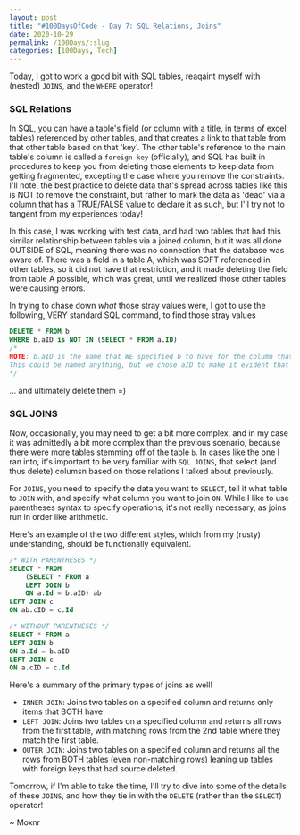 ```yaml
---
layout: post
title: "#100DaysOfCode - Day 7: SQL Relations, Joins"
date: 2020-10-29
permalink: /100Days/:slug
categories: [100Days, Tech]
---
```


Today, I got to work a good bit with SQL tables, reaqaint myself with (nested) `JOINS`, and the `WHERE` operator!

### SQL Relations

In SQL, you can have a table's field (or column with a title, in terms of excel tables) referenced by other tables, and that creates a link to that table from that other table based on that 'key'. The other table's reference to the main table's column is called a `foreign key` (officially), and SQL has built in procedures to keep you from deleting those elements to keep data from getting fragmented, excepting the case where you remove the constraints. I'll note, the best practice to delete data that's spread across tables like this is NOT to remove the constraint, but rather to mark the data as 'dead' via a column that has a TRUE/FALSE value to declare it as such, but I'll try not to tangent from my experiences today!

In this case, I was working with test data, and had two tables that had this similar relationship between tables via a joined column, but it was all done OUTSIDE of SQL, meaning there was no connection that the database was aware of. There was a field in a table A, which was SOFT referenced in other tables, so it did not have that restriction, and it made deleting the field from table A possible, which was great, until we realized those other tables were causing errors.

In trying to chase down *what* those stray values were, I got to use the following, VERY standard SQL command, to find those stray values

```SQL
DELETE * FROM b
WHERE b.aID is NOT IN (SELECT * FROM a.ID)
/*
NOTE: b.aID is the name that WE specified b to have for the column that matches a.ID.
This could be named anything, but we chose aID to make it evident that it's a foreign key pointing to A's primary key
*/
```

... and ultimately delete them =)

### SQL JOINS

Now, occasionally, you may need to get a bit more complex, and in my case it was admittedly a bit more complex than the previous scenario, because there were more tables stemming off of the table `b`. In cases like the one I ran into, it's important to be very familiar with `SQL JOINS`, that select (and thus delete) columsn based on those relations I talked about previously.

For `JOINS`, you need to specify the data you want to `SELECT`, tell it what table to `JOIN` with, and specify what column you want to join `ON`. While I like to use parentheses syntax to specify operations, it's not really necessary, as joins run in order like arithmetic.

Here's an example of the two different styles, which from my (rusty) understanding, should be functionally equivalent.

```SQL
/* WITH PARENTHESES */
SELECT * FROM
    (SELECT * FROM a
    LEFT JOIN b
    ON a.Id = b.aID) ab
LEFT JOIN c
ON ab.cID = c.Id

/* WITHOUT PARENTHESES */
SELECT * FROM a
LEFT JOIN b
ON a.Id = b.aID
LEFT JOIN c
ON a.cID = c.Id
```

Here's a summary of the primary types of joins as well!

- `INNER JOIN`: Joins two tables on a specified column and returns only items that BOTH have
- `LEFT JOIN`: Joins two tables on a specified column and returns all rows from the first table, with matching rows from the 2nd table where they match the first table.
- `OUTER JOIN`: Joins two tables on a specified column and returns all the rows from BOTH tables (even non-matching rows)
leaning up tables with foreign keys that had source deleted.

Tomorrow, if I'm able to take the time, I'll try to dive into some of the details of these `JOINS`, and how they tie in with the `DELETE` (rather than the `SELECT`) operator!

~ Moxnr

